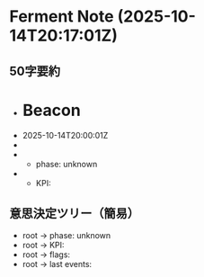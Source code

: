 # Ferment Note (2025-10-14T20:17:01Z)

## 50字要約
- # Beacon
- 2025-10-14T20:00:01Z
- 
- - phase: unknown
- - KPI:

## 意思決定ツリー（簡易）
- root -> phase: unknown
- root -> KPI:
- root -> flags:
- root -> last events:
